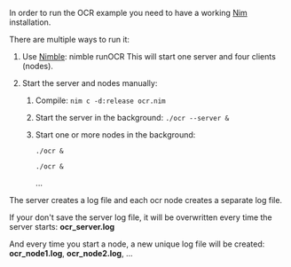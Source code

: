 In order to run the OCR example you need to have a working [Nim](https://nim-lang.org/) installation.

There are multiple ways to run it:

1. Use [Nimble](https://github.com/nim-lang/nimble): nimble runOCR
    This will start one server and four clients (nodes).

2. Start the server and nodes manually:
    1. Compile: `nim c -d:release ocr.nim`
    2. Start the server in the background: `./ocr --server &`
    3. Start one or more nodes in the background:

        `./ocr &`

        `./ocr &`

        ...

The server creates a log file and each ocr node creates a separate log file.

If your don't save the server log file, it will be overwritten every time the server starts: **ocr_server.log**

And every time you start a node, a new unique log file will be created: **ocr_node1.log**, **ocr_node2.log**, ...

